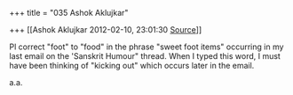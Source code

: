 +++
title = "035 Ashok Aklujkar"

+++
[[Ashok Aklujkar	2012-02-10, 23:01:30 [Source](https://groups.google.com/g/bvparishat/c/bGxE4ZjKQYo)]]



Pl correct "foot" to "food" in the phrase "sweet foot items" occurring in my last email on the 'Sanskrit Humour" thread. When I typed this word, I must have been thinking of "kicking out" which occurs later in the email.

a.a.  

